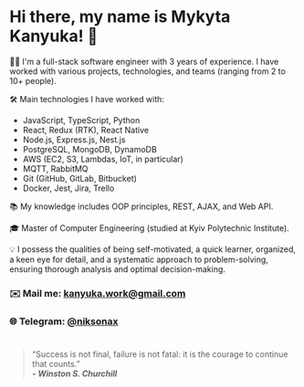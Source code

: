 # Hi there, my name is **Mykyta Kanyuka**! 👋

👨‍💻 I'm a full-stack software engineer with 3 years of experience. I have worked with various projects, technologies, and teams (ranging from 2 to 10+ people).

🛠 Main technologies I have worked with:
- JavaScript, TypeScript, Python
- React, Redux (RTK), React Native
- Node.js, Express.js, Nest.js
- PostgreSQL, MongoDB, DynamoDB
- AWS (EC2, S3, Lambdas, IoT, in particular)
- MQTT, RabbitMQ
- Git (GitHub, GitLab, Bitbucket) 
- Docker, Jest, Jira, Trello

📚 My knowledge includes OOP principles, REST, AJAX, and Web API.

🎓 Master of Computer Engineering (studied at Kyiv Polytechnic Institute).

💡 I possess the qualities of being self-motivated, a quick learner, organized, a keen eye for detail, and a systematic approach to problem-solving, ensuring thorough analysis and optimal decision-making.

<!-- ### Check my website: [site](url) -->

<!-- ### Languages and Technologies
![HTML](https://img.shields.io/badge/-HTML-090909?style=for-the-badge&logo=html5)
![CSS](https://img.shields.io/badge/-CSS-090909?style=for-the-badge&logo=css3)
![JavaScript](https://img.shields.io/badge/-JavaScript-090909?style=for-the-badge&logo=JavaScript)
![TypeScript](https://img.shields.io/badge/-TypeScript-090909?style=for-the-badge&logo=TypeScript)
![React](https://img.shields.io/badge/-React-090909?style=for-the-badge&logo=React)
![Redux](https://img.shields.io/badge/-Redux-090909?style=for-the-badge&logo=Redux)
![Python](https://img.shields.io/badge/-Python-090909?style=for-the-badge&logo=Python) -->

### ✉️ Mail me: kanyuka.work@gmail.com
### 🌐 Telegram: [@niksonax](https://t.me/niksonax)

#
> “Success is not final, failure is not fatal: it is the courage to continue that counts.” <br/>
> ***- Winston S. Churchill***
